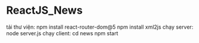 # ReactJS_News
tải thư viện:   npm install react-router-dom@5
                npm install xml2js
chạy server:    node server.js
chạy client:    cd news
                npm start
